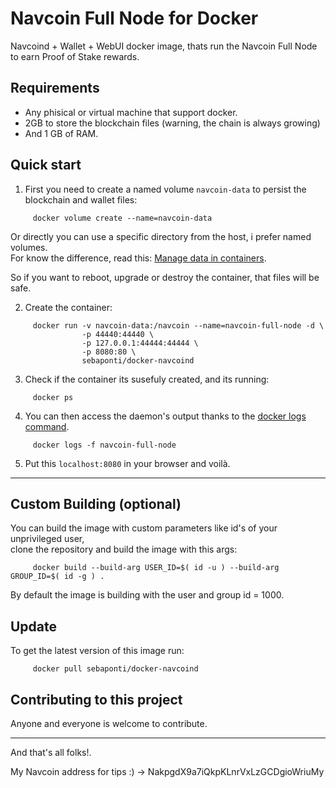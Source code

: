 Navcoin Full Node for Docker
============================

Navcoind + Wallet + WebUI docker image, thats run the Navcoin Full Node to earn Proof of Stake rewards.

Requirements
------------

* Any phisical or virtual machine that support docker.
* 2GB to store the blockchain files (warning, the chain is always growing)
* And 1 GB of RAM.

Quick start
-----------

1. First you need to create a named volume `navcoin-data` to persist the blockchain and wallet files:
```
     docker volume create --name=navcoin-data
```
Or directly you can use a specific directory from the host, i prefer named volumes.  
For know the difference, read this: [Manage data in containers](https://docs.docker.com/engine/tutorials/dockervolumes/).

So if you want to reboot, upgrade or destroy the container, that files will be safe.


2. Create the container:
```
     docker run -v navcoin-data:/navcoin --name=navcoin-full-node -d \
                -p 44440:44440 \
                -p 127.0.0.1:44444:44444 \
                -p 8080:80 \
                sebaponti/docker-navcoind
```
3. Check if the container its susefuly created, and its running:
```
     docker ps
```
4. You can then access the daemon's output thanks to the [docker logs command](https://docs.docker.com/reference/commandline/cli/#logs).
```
     docker logs -f navcoin-full-node
```
5. Put this `localhost:8080` in your browser and voilà.

---

Custom Building (optional)
--------------------------

You can build the image with custom parameters like id's of your unprivileged user,  
clone the repository and build the image with this args:
```
     docker build --build-arg USER_ID=$( id -u ) --build-arg GROUP_ID=$( id -g ) .
```
By default the image is building with the user and group id = 1000.


Update
------

To get the latest version of this image run:
```
     docker pull sebaponti/docker-navcoind
```
Contributing to this project
----------------------------

Anyone and everyone is welcome to contribute.

---

And that's all folks!.

My Navcoin address for tips :) -> NakpgdX9a7iQkpKLnrVxLzGCDgioWriuMy
